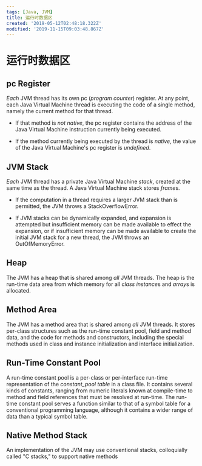 ```yaml
---
tags: [Java, JVM]
title: 运行时数据区
created: '2019-05-12T02:48:18.322Z'
modified: '2019-11-15T09:03:48.867Z'
---
```


# 运行时数据区

## pc Register

 *Each* JVM thread has its own pc (*program counter*) register. At any point, each Java Virtual Machine thread is executing the code of a single method, namely the current method for that thread. 
 
 - If that method is *not native*, the pc register contains the address of the Java Virtual Machine instruction currently being executed. 

 - If the method currently being executed by the thread is *native*, the value of the Java Virtual Machine's pc register is *undefined*. 

## JVM Stack

*Each* JVM thread has a private Java Virtual Machine *stack*, created at the same time as the thread. A Java Virtual Machine stack stores *frame*s.

- If the computation in a thread requires a larger JVM stack than is permitted, the JVM throws a StackOverflowError.

- If JVM stacks can be dynamically expanded, and expansion is attempted but insufficient memory can be made available to effect the expansion, or if insufficient memory can be made available to create the initial JVM stack for a new thread, the JVM throws an OutOfMemoryError.

## Heap

The JVM has a heap that is shared among *all* JVM threads. The heap is the run-time data area from which memory for all *class instance*s and *array*s is allocated.

## Method Area

The JVM has a method area that is shared among *all* JVM threads. It stores per-class structures such as the run-time constant pool, field and method data, and the code for methods and constructors, including the special methods used in class and instance initialization and interface initialization.

## Run-Time Constant Pool

A run-time constant pool is a per-class or per-interface run-time representation of the *constant_pool table* in a class file. It contains several kinds of constants, ranging from numeric literals known at compile-time to method and field references that must be resolved at run-time. The run-time constant pool serves a function similar to that of a symbol table for a conventional programming language, although it contains a wider range of data than a typical symbol table.

## Native Method Stack

An implementation of the JVM may use conventional stacks, colloquially called "C stacks," to support native methods
